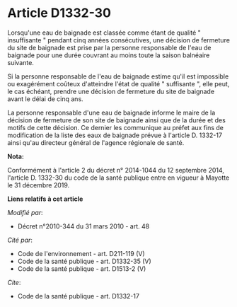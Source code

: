 # Article D1332-30

Lorsqu'une eau de baignade est classée comme étant de qualité " insuffisante " pendant cinq années consécutives, une décision
de fermeture du site de baignade est prise par la personne responsable de l'eau de baignade pour une durée couvrant au moins
toute la saison balnéaire suivante. 

Si la personne responsable de l'eau de baignade estime qu'il est impossible ou exagérément coûteux d'atteindre l'état de
qualité " suffisante ", elle peut, le cas échéant, prendre une décision de fermeture du site de baignade avant le délai de
cinq ans. 

La personne responsable d'une eau de baignade informe le maire de la décision de fermeture de son site de baignade ainsi que
de la durée et des motifs de cette décision. Ce dernier les communique au préfet aux fins de modification de la liste des
eaux de baignade prévue à l'article D. 1332-17 ainsi qu'au directeur général de l'agence régionale de santé.

**Nota:**

Conformément à l'article 2 du décret n° 2014-1044 du 12 septembre 2014, l'article D. 1332-30 du code de la santé publique
entre en vigueur à Mayotte le 31 décembre 2019.

**Liens relatifs à cet article**

_Modifié par_:

  - Décret n°2010-344 du 31 mars 2010 - art. 48

_Cité par_:

  - Code de l'environnement - art. D211-119 (V)
  - Code de la santé publique - art. D1332-35 (V)
  - Code de la santé publique - art. D1513-2 (V)

_Cite_:

  - Code de la santé publique - art. D1332-17
